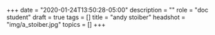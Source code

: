 +++
date = "2020-01-24T13:50:28-05:00"
description = ""
role = "doc student"
draft = true
tags = []
title = "andy stoiber"
headshot = "img/a_stoiber.jpg"
topics = []
+++
